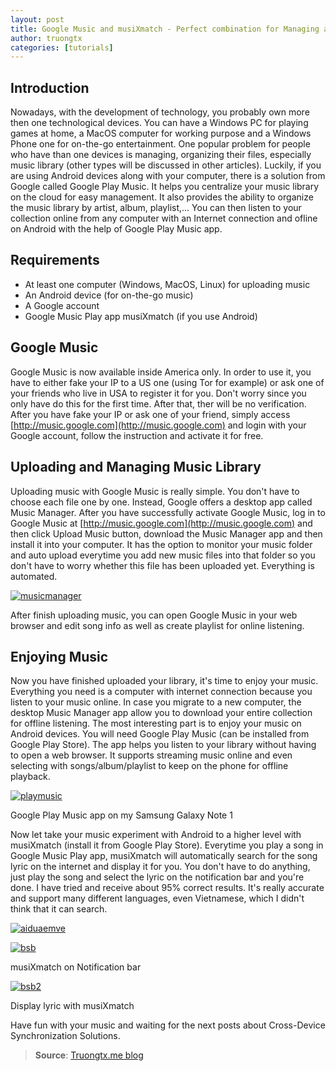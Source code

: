 ```yaml
---
layout: post
title: Google Music and musiXmatch - Perfect combination for Managing and Enjoying music on Computer and Android
author: truongtx
categories: [tutorials]
---
```


## Introduction

Nowadays, with the development of technology, you probably own more then
one technological devices. You can have a Windows PC for playing games
at home, a MacOS computer for working purpose and a Windows Phone one
for on-the-go entertainment. One popular problem for people who have
than one devices is managing, organizing their files, especially music
library (other types will be discussed in other articles). Luckily, if
you are using Android devices along with your computer, there is a
solution from Google called Google Play Music. It helps you centralize
your music library on the cloud for easy management. It also provides
the ability to organize the music library by artist, album, playlist,...
You can then listen to your collection online from any computer with an
Internet connection and ofline on Android with the help of Google Play
Music app.

## Requirements

-   At least one computer (Windows, MacOS, Linux) for uploading music
-   An Android device (for on-the-go music)
-   A Google account
-   Google Music Play app musiXmatch (if you use Android)

## Google Music

Google Music is now available inside America only. In order to use it,
you have to either fake your IP to a US one (using Tor for example) or
ask one of your friends who live in USA to register it for you. Don't
worry since you only have do this for the first time. After that, ther
will be no verification. After you have fake your IP or ask one of your
friend, simply access [http://music.google.com](http://music.google.com)
and login with your Google account, follow the instruction and activate
it for free.

## Uploading and Managing Music Library

Uploading music with Google Music is really simple. You don't have to
choose each file one by one. Instead, Google offers a desktop app called
Music Manager. After you have successfully activate Google Music, log in
to Google Music at [http://music.google.com](http://music.google.com)
and then click Upload Music button, download the Music Manager app and
then install it into your computer. It has the option to monitor your
music folder and auto upload everytime you add new music files into that
folder so you don't have to worry whether this file has been uploaded
yet. Everything is automated.

[![musicmanager](http://rmitc.org/wp-content/uploads/2013/06/musicmanager.png)](http://rmitc.org/wp-content/uploads/2013/06/musicmanager.png)

After finish uploading music, you can open Google Music in your web
browser and edit song info as well as create playlist for online
listening.

## Enjoying Music

Now you have finished uploaded your library, it's time to enjoy your
music. Everything you need is a computer with internet connection
because you listen to your music online. In case you migrate to a new
computer, the desktop Music Manager app allow you to download your
entire collection for offline listening. The most interesting part is to
enjoy your music on Android devices. You will need Google Play Music
(can be installed from Google Play Store). The app helps you listen to
your library without having to open a web browser. It supports streaming
music online and even selecting with songs/album/playlist to keep on the
phone for offline playback.

[![playmusic](http://rmitc.org/wp-content/uploads/2013/06/playmusic.png)](http://rmitc.org/wp-content/uploads/2013/06/playmusic.png)

Google Play Music app on my Samsung Galaxy Note 1

Now let take your music experiment with Android to a higher level with
musiXmatch (install it from Google Play Store). Everytime you play a
song in Google Music Play app, musiXmatch will automatically search for
the song lyric on the internet and display it for you. You don't have to
do anything, just play the song and select the lyric on the notification
bar and you're done. I have tried and receive about 95% correct results.
It's really accurate and support many different languages, even
Vietnamese, which I didn't think that it can search.

[![aiduaemve](http://rmitc.org/wp-content/uploads/2013/06/aiduaemve.png)](http://rmitc.org/wp-content/uploads/2013/06/aiduaemve.png)

[![bsb](http://rmitc.org/wp-content/uploads/2013/06/bsb.png)](http://rmitc.org/wp-content/uploads/2013/06/bsb.png)

musiXmatch on Notification bar

[![bsb2](http://rmitc.org/wp-content/uploads/2013/06/bsb2.png)](http://rmitc.org/wp-content/uploads/2013/06/bsb2.png)

Display lyric with musiXmatch

Have fun with your music and waiting for the next posts about
Cross-Device Synchronization Solutions.

> **Source**: [Truongtx.me
> blog](http://truongtx.me/2013/06/24/google-music-and-musixmatch-perfect-combination-for-managing-and-enjoying-on-android/ "Truongtx.me blog")
